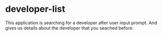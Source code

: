 # developer-list
This application is searching for a developer after user input prompt. And gives us details about the developer that you seached before.

